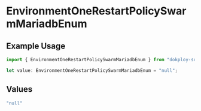 # EnvironmentOneRestartPolicySwarmMariadbEnum

## Example Usage

```typescript
import { EnvironmentOneRestartPolicySwarmMariadbEnum } from "dokploy-sdk/models/operations";

let value: EnvironmentOneRestartPolicySwarmMariadbEnum = "null";
```

## Values

```typescript
"null"
```